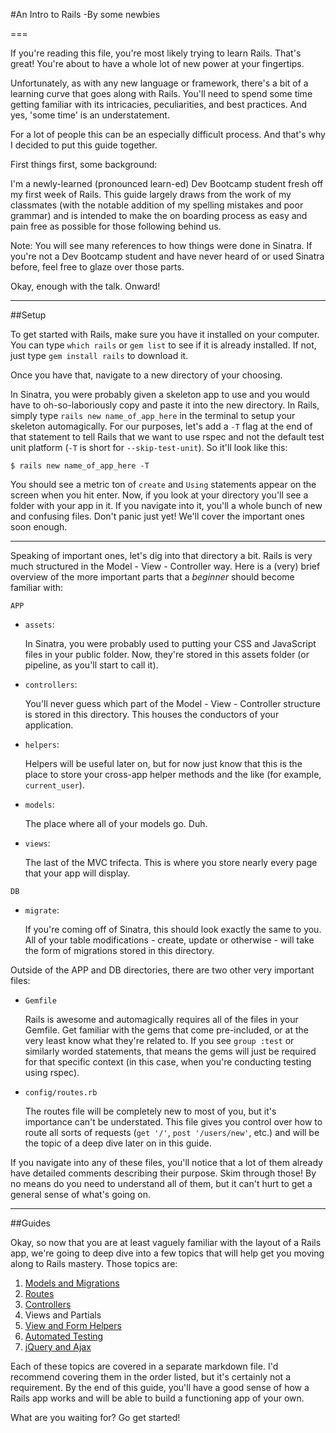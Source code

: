 #An Intro to Rails
-By some newbies

===

If you're reading this file, you're most likely trying to learn Rails. That's great! You're about to have a whole lot of new power at your fingertips.

Unfortunately, as with any new language or framework, there's a bit of a learning curve that goes along with Rails. You'll need to spend some time getting familiar with its intricacies, peculiarities, and best practices. And yes, 'some time' is an understatement.

For a lot of people this can be an especially difficult process. And that's why I decided to put this guide together.

First things first, some background:

I'm a newly-learned (pronounced learn-ed) Dev Bootcamp student fresh off my first week of Rails. This guide largely draws from the work of my classmates (with the notable addition of my spelling mistakes and poor grammar) and is intended to make the on boarding process as easy and pain free as possible for those following behind us.

Note: You will see many references to how things were done in Sinatra. If you're not a Dev Bootcamp student and have never heard of or used Sinatra before, feel free to glaze over those parts.

Okay, enough with the talk. Onward!

---

##Setup

To get started with Rails, make sure you have it installed on your computer. You can type `which rails` or `gem list` to see if it is already installed. If not, just type `gem install rails` to download it.

Once you have that, navigate to a new directory of your choosing.

In Sinatra, you were probably given a skeleton app to use and you would have to oh-so-laboriously copy and paste it into the new directory. In Rails, simply type `rails new name_of_app_here` in the terminal to setup your skeleton automagically. For our purposes, let's add a `-T` flag at the end of that statement to tell Rails that we want to use rspec and not the default test unit platform (`-T` is short for `--skip-test-unit`). So it'll look like this:

    $ rails new name_of_app_here -T

You should see a metric ton of `create` and `Using` statements appear on the screen when you hit enter. Now, if you look at your directory you'll see a folder with your app in it. If you navigate into it, you'll a whole bunch of new and confusing files. Don't panic just yet! We'll cover the important ones soon enough.

---

Speaking of important ones, let's dig into that directory a bit. Rails is very much structured in the Model - View - Controller way. Here is a (very) brief overview of the more important parts that a *beginner* should become familiar with:

`APP`

* `assets`:

	In Sinatra, you were probably used to putting your CSS and JavaScript files in your public folder. Now, they're stored in this assets folder (or pipeline, as you'll start to call it).

* `controllers`:

	You'll never guess which part of the Model - View - Controller structure is stored in this directory. This houses the conductors of your application.

* `helpers`:

	Helpers will be useful later on, but for now just know that this is the place to store your cross-app helper methods and the like (for example, `current_user`).

* `models`:

	The place where all of your models go. Duh.

* `views`:

	The last of the MVC trifecta. This is where you store nearly every page that your app will display.

`DB`

* `migrate`:

	If you're coming off of Sinatra, this should look exactly the same to you. All of your table modifications - create, update or otherwise - will take the form of migrations stored in this directory.

Outside of the APP and DB directories, there are two other very important files:

* `Gemfile`

	Rails is awesome and automagically requires all of the files in your Gemfile. Get familiar with the gems that come pre-included, or at the very least know what they're related to. If you see `group :test` or similarly worded statements, that means the gems will just be required for that specific context (in this case, when you're conducting testing using rspec).

* `config/routes.rb`

	The routes file will be completely new to most of you, but it's importance can't be understated. This file gives you control over how to route all sorts of requests (```get '/'```, ```post '/users/new'```, etc.) and will be the topic of a deep dive later on in this guide.

If you navigate into any of these files, you'll notice that a lot of them already have detailed comments describing their purpose. Skim through those! By no means do you need to understand all of them, but it can't hurt to get a general sense of what's going on.

---

##Guides

Okay, so now that you are at least vaguely familiar with the layout of a Rails app, we're going to deep dive into a few topics that will help get you moving along to Rails mastery. Those topics are:

1. [Models and Migrations](/Guides/1_models_and_migrations.md) 
2. [Routes](/Guides/2_routes.md) 
3. [Controllers](/Guides/3_controllers.md) 
4. Views and Partials
5. [View and Form Helpers](/Guides/5_view_and_form_helpers.md) 
6. [Automated Testing](/Guides/6_automated_testing.md) 
7. [jQuery and Ajax](/Guides/7_jquery_and_ajax.md) 

Each of these topics are covered in a separate markdown file. I'd recommend covering them in the order listed, but it's certainly not a requirement. By the end of this guide, you'll have a good sense of how a Rails app works and will be able to build a functioning app of your own.

What are you waiting for? Go get started!
